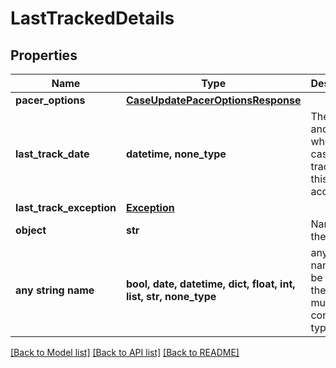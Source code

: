 # LastTrackedDetails


## Properties
Name | Type | Description | Notes
------------ | ------------- | ------------- | -------------
**pacer_options** | [**CaseUpdatePacerOptionsResponse**](CaseUpdatePacerOptionsResponse.md) |  | 
**last_track_date** | **datetime, none_type** | The date and time when the case was tracked for this account. | 
**last_track_exception** | [**Exception**](Exception.md) |  | 
**object** | **str** | Name of the object. | defaults to "LastTrackedDetails"
**any string name** | **bool, date, datetime, dict, float, int, list, str, none_type** | any string name can be used but the value must be the correct type | [optional]

[[Back to Model list]](../README.md#documentation-for-models) [[Back to API list]](../README.md#documentation-for-api-endpoints) [[Back to README]](../README.md)


